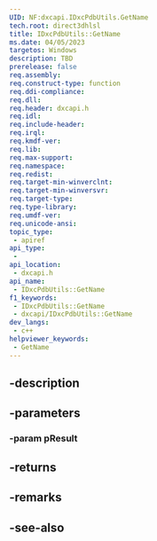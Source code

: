 ```yaml
---
UID: NF:dxcapi.IDxcPdbUtils.GetName
tech.root: direct3dhlsl
title: IDxcPdbUtils::GetName
ms.date: 04/05/2023
targetos: Windows
description: TBD
prerelease: false
req.assembly: 
req.construct-type: function
req.ddi-compliance: 
req.dll: 
req.header: dxcapi.h
req.idl: 
req.include-header: 
req.irql: 
req.kmdf-ver: 
req.lib: 
req.max-support: 
req.namespace: 
req.redist: 
req.target-min-winverclnt: 
req.target-min-winversvr: 
req.target-type: 
req.type-library: 
req.umdf-ver: 
req.unicode-ansi: 
topic_type:
 - apiref
api_type:
 - 
api_location:
 - dxcapi.h
api_name:
 - IDxcPdbUtils::GetName
f1_keywords:
 - IDxcPdbUtils::GetName
 - dxcapi/IDxcPdbUtils::GetName
dev_langs:
 - c++
helpviewer_keywords:
 - GetName
---
```


## -description

## -parameters

### -param pResult

## -returns

## -remarks

## -see-also

